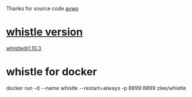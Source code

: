 Thanks for source code
[avwo](https://github.com/avwo/whistle)

# [whistle version](https://www.npmjs.com/package/whistle)
whistle@1.10.3
# whistle for docker
docker run -d --name whistle --restart=always -p 8899:8899 zlee/whistle
